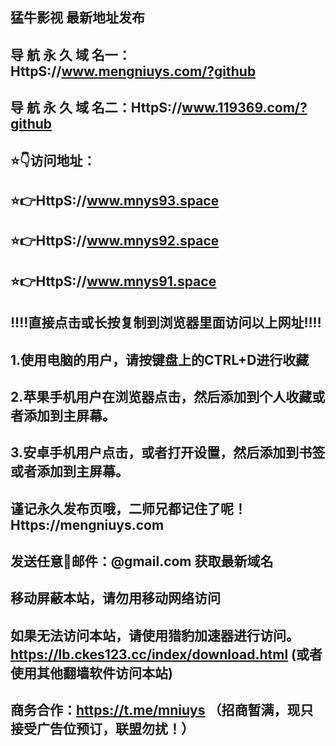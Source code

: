 ## 猛牛影视 最新地址发布
## 导 航 永 久 域 名一：HttpS://www.mengniuys.com/?github
## 导 航 永 久 域 名二：HttpS://www.119369.com/?github

## ⭐️👇访问地址：
## ⭐️👉HttpS://www.mnys93.space
## ⭐️👉HttpS://www.mnys92.space
## ⭐️👉HttpS://www.mnys91.space
##
## 
## ‼️‼️直接点击或长按复制到浏览器里面访问以上网址‼️‼️ 
##
##
## 1.使用电脑的用户，请按键盘上的CTRL+D进行收藏
## 2.苹果手机用户在浏览器点击，然后添加到个人收藏或者添加到主屏幕。
## 3.安卓手机用户点击，或者打开设置，然后添加到书签或者添加到主屏幕。
##
## 谨记永久发布页哦，二师兄都记住了呢！Https://mengniuys.com
## 发送任意📧邮件：@gmail.com 获取最新域名
##
## **移动屏蔽本站，请勿用移动网络访问**
## 如果无法访问本站，请使用猎豹加速器进行访问。https://lb.ckes123.cc/index/download.html  (或者使用其他翻墙软件访问本站)
##
## 商务合作：https://t.me/mniuys    （招商暂满，现只接受广告位预订，联盟勿扰！）
